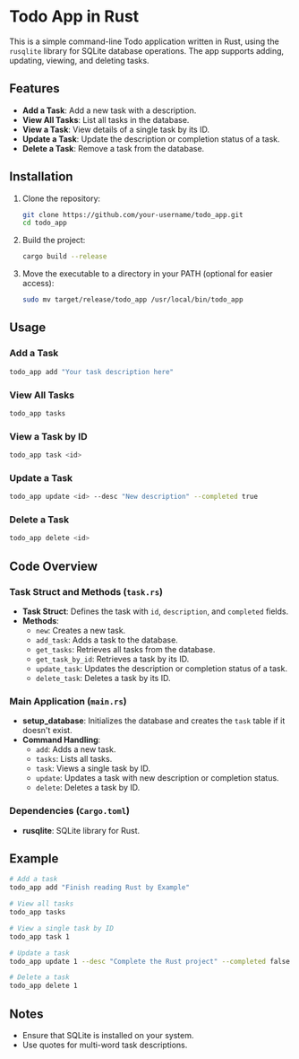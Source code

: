# Todo App in Rust

This is a simple command-line Todo application written in Rust, using the `rusqlite` library for SQLite database operations. The app supports adding, updating, viewing, and deleting tasks.

## Features

-   **Add a Task**: Add a new task with a description.
-   **View All Tasks**: List all tasks in the database.
-   **View a Task**: View details of a single task by its ID.
-   **Update a Task**: Update the description or completion status of a task.
-   **Delete a Task**: Remove a task from the database.

## Installation

1. Clone the repository:

    ```bash
    git clone https://github.com/your-username/todo_app.git
    cd todo_app
    ```

2. Build the project:

    ```bash
    cargo build --release
    ```

3. Move the executable to a directory in your PATH (optional for easier access):
    ```bash
    sudo mv target/release/todo_app /usr/local/bin/todo_app
    ```

## Usage

### Add a Task

```bash
todo_app add "Your task description here"
```

### View All Tasks

```bash
todo_app tasks
```

### View a Task by ID

```bash
todo_app task <id>
```

### Update a Task

```bash
todo_app update <id> --desc "New description" --completed true
```

### Delete a Task

```bash
todo_app delete <id>
```

## Code Overview

### Task Struct and Methods (`task.rs`)

-   **Task Struct**: Defines the task with `id`, `description`, and `completed` fields.
-   **Methods**:
    -   `new`: Creates a new task.
    -   `add_task`: Adds a task to the database.
    -   `get_tasks`: Retrieves all tasks from the database.
    -   `get_task_by_id`: Retrieves a task by its ID.
    -   `update_task`: Updates the description or completion status of a task.
    -   `delete_task`: Deletes a task by its ID.

### Main Application (`main.rs`)

-   **setup_database**: Initializes the database and creates the `task` table if it doesn't exist.
-   **Command Handling**:
    -   `add`: Adds a new task.
    -   `tasks`: Lists all tasks.
    -   `task`: Views a single task by ID.
    -   `update`: Updates a task with new description or completion status.
    -   `delete`: Deletes a task by ID.

### Dependencies (`Cargo.toml`)

-   **rusqlite**: SQLite library for Rust.

## Example

```bash
# Add a task
todo_app add "Finish reading Rust by Example"

# View all tasks
todo_app tasks

# View a single task by ID
todo_app task 1

# Update a task
todo_app update 1 --desc "Complete the Rust project" --completed false

# Delete a task
todo_app delete 1
```

## Notes

-   Ensure that SQLite is installed on your system.
-   Use quotes for multi-word task descriptions.
